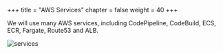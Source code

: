 +++
title = "AWS Services"
chapter = false
weight = 40
+++

We will use many AWS services, including CodePipeline, CodeBuild, ECS, ECR, Fargate, Route53 and ALB.

![services](/images/services.svg)
